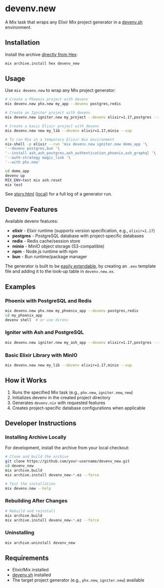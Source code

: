 # devenv.new

A Mix task that wraps any Elixir Mix project generator in a [devenv.sh](https://devenv.sh) environment.

## Installation

Install the archive [directly from Hex](https://hex.pm/packages/devenv_new):

```bash
mix archive.install hex devenv_new
```

## Usage

Use `mix devenv.new` to wrap any Mix project generator:

```bash
# Create a Phoenix project with devenv
mix devenv.new phx.new my_app --devenv postgres,redis

# Create an Igniter project with devenv
mix devenv.new igniter.new my_project --devenv elixir=1.17,postgres --install ash,ash_postgres

# Create a basic Elixir project with devenv
mix devenv.new new my_lib --devenv elixir=1.17,minio --sup

# To run Mix in a temporary Elixir Nix environment
nix-shell -p elixir --run 'mix devenv.new igniter.new demo_app '\
'--devenv postgres,bun '\
'--install ash,ash_postgres,ash_authentication_phoenix,ash_graphql '\
'--auth-strategy magic_link '\
'--with phx.new'

cd demo_app
devenv up
MIX_ENV=test mix ash.reset
mix test
```

See [story.html](https://hexdocs.pm/devenv_new/assets/story.html) ([local](assets/story.html)) for a full log of a generator run.

## Devenv Features

Available devenv features:

* **elixir** - Elixir runtime (supports version specification, e.g., `elixir=1.17`)
* **postgres** - PostgreSQL database with project-specific databases
* **redis** - Redis cache/session store
* **minio** - MinIO object storage (S3-compatible)
* **npm** - Node.js runtime with npm
* **bun** - Bun runtime/package manager

The generator is built to be [easily extendable](https://github.com/serpent213/devenv_new/tree/master/priv),
by creating an `.eex` template file and adding it to the look-up table in `devenv.new.ex`.

## Examples

### Phoenix with PostgreSQL and Redis
```bash
mix devenv.new phx.new my_phoenix_app --devenv postgres,redis
cd my_phoenix_app
devenv shell  # or use direnv
```

### Igniter with Ash and PostgreSQL
```bash
mix devenv.new igniter.new my_ash_app --devenv elixir=1.17,postgres --install ash,ash_postgres
```

### Basic Elixir Library with MinIO
```bash
mix devenv.new new my_lib --devenv elixir=1.17,minio --sup
```

## How it Works

1. Runs the specified Mix task (e.g., `phx.new`, `igniter.new`, `new`)
2. Initializes devenv in the created project directory
3. Generates `devenv.nix` with requested features
4. Creates project-specific database configurations when applicable

## Developer Instructions

### Installing Archive Locally

For development, install the archive from your local checkout:

```bash
# Clone and build the archive
git clone https://github.com/your-username/devenv_new.git
cd devenv_new
mix archive.build
mix archive.install devenv_new-*.ez --force

# Test the installation
mix devenv.new --help
```

### Rebuilding After Changes

```bash
# Rebuild and reinstall
mix archive.build
mix archive.install devenv_new-*.ez --force
```

### Uninstalling

```bash
mix archive.uninstall devenv_new
```

## Requirements

- Elixir/Mix installed
- [devenv.sh](https://devenv.sh/getting-started/) installed
- The target project generator (e.g., `phx.new`, `igniter.new`) available
